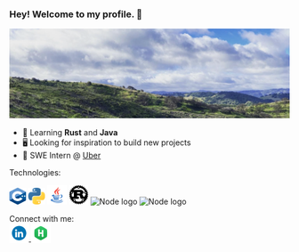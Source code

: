 ### Hey! Welcome to my profile. 👋

![A landscape shot of Toro Park in Salinas, CA](assets/images/toro_park_banner.png)

- 🔭 Learning **Rust** and **Java**
- 🖥 Looking for inspiration to build new projects
- 🚗 SWE Intern @ [Uber](https://www.uber.com/us/en/about/)

Technologies:
<div>  
  <!-- C++ -->
  <img src="assets/images/Cpp_logo.png" alt="C++ logo" width="30" height="30">
  <!-- Python -->
  <img src="assets/images/Python_logo.png" alt="Python logo" width="30" height="30">
  <!-- Java -->
  <img src="assets/images/Java_logo.png" alt="Java logo" width="35" height="35">
  <!-- Rust -->
  <img src="assets/images/Rust-logo.png" alt="Rust logo" width="35" height="35">
  <!-- Node -->
  <img src="https://user-images.githubusercontent.com/75503696/168443481-43438062-e3af-4485-8846-367e436abc77.png" alt="Node logo" width="35" height="35">
  <!-- MySQL -->
  <img src="https://user-images.githubusercontent.com/75503696/168443500-fac932d7-2917-4770-b62c-b9e0457a52fe.png" alt="Node logo" width="35" height="35">
</div>

Connect with me: <br>
<a href="https://www.linkedin.com/in/leonardo-villalobos-099a97206/">
<img src="assets/images/LinkedIn_logo.gif" alt="LinkedIn company logo" width="35" height="35" style="vertical-align:bottom">
</a>
<a href="https://www.hackerrank.com/Levillalobos">
<img src="assets/images/HackerRank_logo.png" alt="Hacker Rank company logo" width="35" height="35" style="vertical-align:bottom">
</a>
